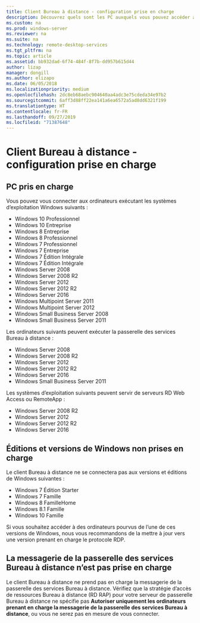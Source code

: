 ```yaml
---
title: Client Bureau à distance - configuration prise en charge
description: Découvrez quels sont les PC auxquels vous pouvez accéder avec les clients Bureau à distance
ms.custom: na
ms.prod: windows-server
ms.reviewer: na
ms.suite: na
ms.technology: remote-desktop-services
ms.tgt_pltfrm: na
ms.topic: article
ms.assetid: bb932dad-6f74-484f-8f7b-dd957b615d44
author: lizap
manager: dongill
ms.author: elizapo
ms.date: 06/05/2018
ms.localizationpriority: medium
ms.openlocfilehash: 2dc8eb68aebc904640aa4adc3e75cdeda34e97b2
ms.sourcegitcommit: 6aff3d88ff22ea141a6ea6572a5ad8dd6321f199
ms.translationtype: HT
ms.contentlocale: fr-FR
ms.lasthandoff: 09/27/2019
ms.locfileid: "71387648"
---
```

# <a name="remote-desktop-client---supported-configuration"></a>Client Bureau à distance - configuration prise en charge

## <a name="supported-pcs"></a>PC pris en charge
Vous pouvez vous connecter aux ordinateurs exécutant les systèmes d’exploitation Windows suivants :
- Windows 10 Professionnel
- Windows 10 Entreprise
- Windows 8 Entreprise
- Windows 8 Professionnel
- Windows 7 Professionnel
- Windows 7 Entreprise
- Windows 7 Édition Intégrale
- Windows 7 Édition Intégrale
- Windows Server 2008
- Windows Server 2008 R2
- Windows Server 2012
- Windows Server 2012 R2
- Windows Server 2016
- Windows Multipoint Server 2011
- Windows Multipoint Server 2012
- Windows Small Business Server 2008
- Windows Small Business Server 2011

Les ordinateurs suivants peuvent exécuter la passerelle des services Bureau à distance :

- Windows Server 2008
- Windows Server 2008 R2
- Windows Server 2012
- Windows Server 2012 R2
- Windows Server 2016
- Windows Small Business Server 2011

Les systèmes d’exploitation suivants peuvent servir de serveurs RD Web Access ou RemoteApp :
- Windows Server 2008 R2
- Windows Server 2012
- Windows Server 2012 R2
- Windows Server 2016

## <a name="unsupported-windows-versions-and-editions"></a>Éditions et versions de Windows non prises en charge

Le client Bureau à distance ne se connectera pas aux versions et éditions de Windows suivantes :

- Windows 7 Édition Starter
- Windows 7 Famille
- Windows 8 FamilleHome
- Windows 8.1 Famille
- Windows 10 Famille

Si vous souhaitez accéder à des ordinateurs pourvus de l’une de ces versions de Windows, nous vous recommandons de la mettre à jour vers une version prenant en charge le protocole RDP.

## <a name="rd-gateway-messaging-is-not-supported"></a>La messagerie de la passerelle des services Bureau à distance n’est pas prise en charge
Le client Bureau à distance ne prend pas en charge la messagerie de la passerelle des services Bureau à distance. Vérifiez que la stratégie d’accès de ressources Bureau à distance (RD RAP) pour votre serveur de passerelle Bureau à distance ne spécifie pas **Autoriser uniquement les ordinateurs prenant en charge la messagerie de la passerelle des services Bureau à distance**, ou vous ne serez pas en mesure de vous connecter.